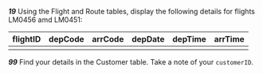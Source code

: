 ___19___ Using the Flight and Route tables, display the following details for flights LM0456 amd LM0451:

| flightID | depCode | arrCode | depDate | depTime | arrTime |
| -------- | ------- | ------- | ------- | ------- | ------- |
|          |         |         |         |         |         |





___99___ Find your details in the Customer table.  Take a note of your `customerID`.